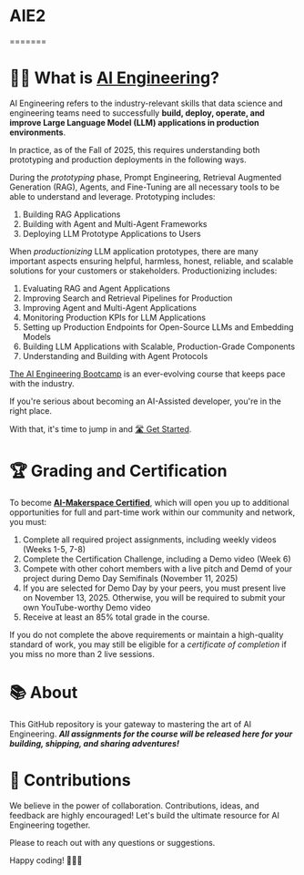 # AIE2
=======
# 🧑‍💻 What is [AI Engineering](https://maven.com/aimakerspace/ai-eng-bootcamp)?

AI Engineering refers to the industry-relevant skills that data science and engineering teams need to successfully **build, deploy, operate, and improve Large Language Model (LLM) applications in production environments**.  

In practice, as of the Fall of 2025, this requires understanding both prototyping and production deployments in the following ways.

During the *prototyping* phase, Prompt Engineering, Retrieval Augmented Generation (RAG), Agents, and Fine-Tuning are all necessary tools to be able to understand and leverage. Prototyping includes:
1. Building RAG Applications
2. Building with Agent and Multi-Agent Frameworks
3. Deploying LLM Prototype Applications to Users

When *productionizing* LLM application prototypes, there are many important aspects ensuring helpful, harmless, honest, reliable, and scalable solutions for your customers or stakeholders. Productionizing includes:
1. Evaluating RAG and Agent Applications
2. Improving Search and Retrieval Pipelines for Production
3. Improving Agent and Multi-Agent Applications
4. Monitoring Production KPIs for LLM Applications
5. Setting up Production Endpoints for Open-Source LLMs and Embedding Models
6. Building LLM Applications with Scalable, Production-Grade Components
7. Understanding and Building with Agent Protocols

[The AI Engineering Bootcamp](https://aimakerspace.io/the-ai-engineering-bootcamp/) is an ever-evolving course that keeps pace with the industry.

If you're serious about becoming an AI-Assisted developer, you're in the right place.

With that, it's time to jump in and [🛣️ Get Started](https://www.notion.so/The-AI-Engineering-Bootcamp-Cohort-8-Home-Page-263cd547af3d80fc9986f25582348429?source=copy_link#263cd547af3d8115bfacfaba1915befa).


# 🏆 **Grading and Certification**

To become **[AI-Makerspace Certified](https://aimakerspace.io/certification/)**, which will open you up to additional opportunities for full and part-time work within our community and network, you must:

1. Complete all required project assignments, including weekly videos (Weeks 1-5, 7-8)
2. Complete the Certification Challenge, including a Demo video (Week 6)
3. Compete with other cohort members with a live pitch and Demd of your project during Demo Day Semifinals (November 11, 2025)
4. If you are selected for Demo Day by your peers, you must present live on November 13, 2025. Otherwise, you will be required to submit your own YouTube-worthy Demo video
5. Receive at least an 85% total grade in the course.

If you do not complete the above requirements or maintain a high-quality standard of work, you may still be eligible for a *certificate of completion* if you miss no more than 2 live sessions.

# 📚 About

This GitHub repository is your gateway to mastering the art of AI Engineering.  ***All assignments for the course will be released here for your building, shipping, and sharing adventures!***

# 🙏 Contributions

We believe in the power of collaboration. Contributions, ideas, and feedback are highly encouraged! Let's build the ultimate resource for AI Engineering together.

Please to reach out with any questions or suggestions. 

Happy coding! 🚀🚀🚀


